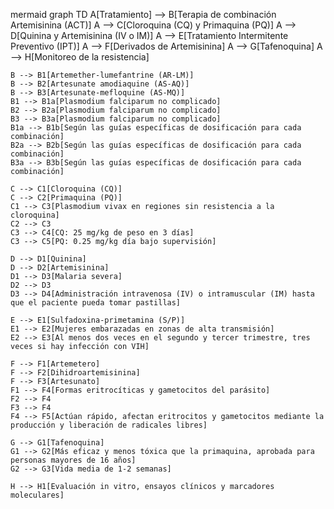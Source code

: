 mermaid
graph TD
    A[Tratamiento] --> B[Terapia de combinación Artemisinina (ACT)]
    A --> C[Cloroquina (CQ) y Primaquina (PQ)]
    A --> D[Quinina y Artemisinina (IV o IM)]
    A --> E[Tratamiento Intermitente Preventivo (IPT)]
    A --> F[Derivados de Artemisinina]
    A --> G[Tafenoquina]
    A --> H[Monitoreo de la resistencia]

    B --> B1[Artemether-lumefantrine (AR-LM)]
    B --> B2[Artesunate amodiaquine (AS-AQ)]
    B --> B3[Artesunate-mefloquine (AS-MQ)]
    B1 --> B1a[Plasmodium falciparum no complicado]
    B2 --> B2a[Plasmodium falciparum no complicado]
    B3 --> B3a[Plasmodium falciparum no complicado]
    B1a --> B1b[Según las guías específicas de dosificación para cada combinación]
    B2a --> B2b[Según las guías específicas de dosificación para cada combinación]
    B3a --> B3b[Según las guías específicas de dosificación para cada combinación]

    C --> C1[Cloroquina (CQ)]
    C --> C2[Primaquina (PQ)]
    C1 --> C3[Plasmodium vivax en regiones sin resistencia a la cloroquina]
    C2 --> C3
    C3 --> C4[CQ: 25 mg/kg de peso en 3 días]
    C3 --> C5[PQ: 0.25 mg/kg día bajo supervisión]

    D --> D1[Quinina]
    D --> D2[Artemisinina]
    D1 --> D3[Malaria severa]
    D2 --> D3
    D3 --> D4[Administración intravenosa (IV) o intramuscular (IM) hasta que el paciente pueda tomar pastillas]

    E --> E1[Sulfadoxina-primetamina (S/P)]
    E1 --> E2[Mujeres embarazadas en zonas de alta transmisión]
    E2 --> E3[Al menos dos veces en el segundo y tercer trimestre, tres veces si hay infección con VIH]

    F --> F1[Artemetero]
    F --> F2[Dihidroartemisinina]
    F --> F3[Artesunato]
    F1 --> F4[Formas eritrocíticas y gametocitos del parásito]
    F2 --> F4
    F3 --> F4
    F4 --> F5[Actúan rápido, afectan eritrocitos y gametocitos mediante la producción y liberación de radicales libres]

    G --> G1[Tafenoquina]
    G1 --> G2[Más eficaz y menos tóxica que la primaquina, aprobada para personas mayores de 16 años]
    G2 --> G3[Vida media de 1-2 semanas]

    H --> H1[Evaluación in vitro, ensayos clínicos y marcadores moleculares]
